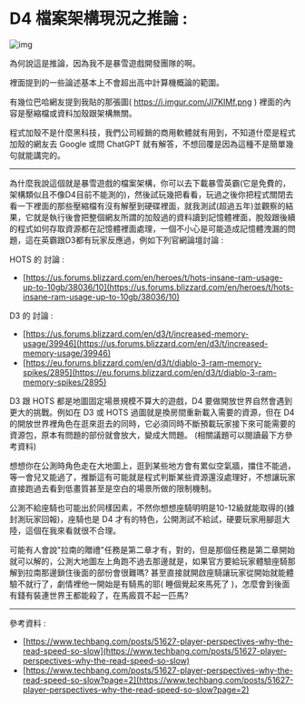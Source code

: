 # D4 檔案架構現況之推論 : 

![img]( https://i.imgur.com/JI7KIMf.png )

為何說這是推論，因為我不是暴雪遊戲開發團隊的啊。

裡面提到的一些論述基本上不會超出高中計算機概論的範圍。

有幾位巴哈網友提到我貼的那張圖( https://i.imgur.com/JI7KIMf.png ) 裡面的內容是壓縮檔或資料加殼跟架構無關。

程式加殼不是什麼黑科技，我們公司經銷的商用軟體就有用到，不知道什麼是程式加殼的網友去 Google 或問 ChatGPT 就有解答，不想回覆是因為這種不是簡單幾句就能講完的。

-----

為什麼我說這個就是暴雪遊戲的檔案架構，你可以去下載暴雪英霸(它是免費的，架構類似且不像D4目前不能測的)，然後試玩幾把看看，玩過之後你把程式關閉去看一下裡面的那些壓縮檔有沒有解壓到硬碟裡面，就我測試(超過五年)並觀察的結果，它就是執行後會把整個網友所謂的加殼過的資料讀到記憶體裡面，脫殼跟後續的程式如何存取資源都在記憶體裡面處理，一個不小心是可能造成記憶體洩漏的問題，這在英霸跟D3都有玩家反應過，例如下列官網論壇討論 :

HOTS 的 討論 : 
* [https://us.forums.blizzard.com/en/heroes/t/hots-insane-ram-usage-up-to-10gb/38036/10](https://us.forums.blizzard.com/en/heroes/t/hots-insane-ram-usage-up-to-10gb/38036/10)

D3 的 討論 : 
* [https://us.forums.blizzard.com/en/d3/t/increased-memory-usage/39946](https://us.forums.blizzard.com/en/d3/t/increased-memory-usage/39946)
* [https://eu.forums.blizzard.com/en/d3/t/diablo-3-ram-memory-spikes/2895](https://eu.forums.blizzard.com/en/d3/t/diablo-3-ram-memory-spikes/2895)

D3 跟 HOTS 都是地圖固定場景規模不算大的遊戲，D4 要做開放世界自然會遇到更大的挑戰。例如在 D3 或 HOTS 過圖就是換房間重新載入需要的資源，但在 D4 的開放世界裡角色在逛來逛去的同時，它必須同時不斷預載玩家接下來可能需要的資源包，原本有問題的部份就會放大，變成大問題。 (相關議題可以閱讀最下方參考資料)

想想你在公測時角色走在大地圖上，逛到某些地方會有累似空氣牆，擋住不能過，等一會兒又能過了，推斷這有可能就是程式判斷某些資源還沒處理好，不想讓玩家直接跑過去看到低畫質甚至是空白的場景所做的限制機制。

公測不給座騎也可能出於同樣因素，不然你想想座騎明明是10-12級就能取得的(據封測玩家回報)，座騎也是 D4 才有的特色，公開測試不給試，硬要玩家用腳逛大陸，這個在我來看就很不合理。

可能有人會說"拉南的贈禮"任務是第二章才有，對的，但是那個任務是第二章開始就可以解的，公測大地圖左上角跑不過去那邊就是，如果官方要給玩家體驗座騎那解到拉南那邊鎖住後面的部份會很難嗎? 甚至直接就開啟座騎讓玩家從開始就能體驗不就行了，劇情裡他一開始是有騎馬的耶( 睡個覺起來馬死了 )，怎麼會到後面有錢有裝連世界王都能殺了，在馬廄買不起一匹馬? 

-----

參考資料 : 
* [https://www.techbang.com/posts/51627-player-perspectives-why-the-read-speed-so-slow](https://www.techbang.com/posts/51627-player-perspectives-why-the-read-speed-so-slow)
* [https://www.techbang.com/posts/51627-player-perspectives-why-the-read-speed-so-slow?page=2](https://www.techbang.com/posts/51627-player-perspectives-why-the-read-speed-so-slow?page=2)


